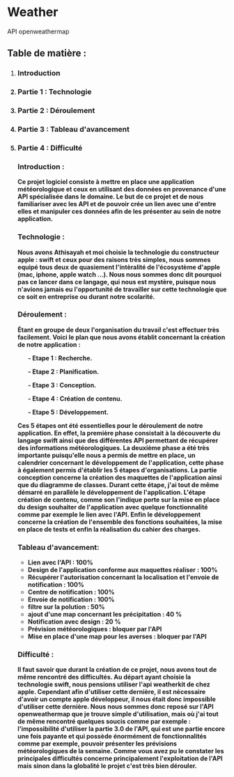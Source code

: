 # Weather
API openweathermap

<h2>Table de matière :</h2>
<ol>
 <li><h3><strong>Introduction</h3></li>
 <li><h3><strong>Partie 1 : Technologie</h3></strong></li>
 <li><h3><strong>Partie 2 : Déroulement</h3></strong></li>
 <li><h3><strong>Partie 3 : Tableau d'avancement</h3></strong></li>
 <li><h3><strong>Partie 4 : Difficulté</h3></strong></li>

<h3><strong>Introduction :</h3></strong>
Ce projet logiciel consiste à mettre en place une application météorologique et ceux en utilisant des données en provenance d'une API spécialisée 
dans le domaine. Le but de ce projet et de nous familiariser avec les API et de pouvoir crée un lien avec une d'entre elles et manipuler ces données 
afin de les présenter au sein de notre application.

<h3><strong>Technologie :</h3></strong>
Nous avons Athisayah et moi choisie la technologie du constructeur apple : swift et ceux pour des raisons très simples, nous sommes equipé tous deux de
quasiement l'intèralité de l'écosystème d'apple (mac, iphone, apple watch ...). Nous nous sommes donc dit pourquoi pas ce lancer dans ce langage, qui nous 
est mystère, puisque nous n'avions jamais eu l'opportunité de travailler sur cette technologie que ce soit en entreprise ou durant notre scolarité.<p>

<strong><h3>Déroulement :</h3></strong>
Étant en groupe de deux l'organisation du travail c'est effectuer très facilement. Voici le plan que nous avons établit concernant 
la création de notre application :<p>
 <strong><ul> - Etape 1 : Recherche.</ul></strong>
 <strong><ul> - Etape 2 : Planification.</ul></strong>
 <strong><ul> - Etape 3 : Conception.</ul></strong>
 <strong><ul> - Etape 4 : Création de contenu.</ul></strong>
 <strong><ul> - Etape 5 : Développement.</ul></strong>
<p>
Ces 5 étapes ont été essentielles pour le déroulement de notre application. En effet, la première phase consistait à la découverte du langage swift ainsi
que des différentes API permettant de récupérer des informations météorologiques. La deuxième phase a été très importante puisqu'elle nous a permis
de mettre en place, un calendrier concernant le développement de l'application, cette phase à également permis d'établir les 5 étapes d'organisations.
La partie conception concerne la création des maquettes de l'application ainsi que du diagramme de classes. Durant cette étape, j'ai tout de même démarré
en parallèle le développement de l'application. L'étape création de contenu, comme son l'indique porte sur la mise en place du design souhaiter 
de l'application avec quelque fonctionnalité comme par exemple le lien avec l'API. Enfin le développement concerne la création de l'ensemble
des fonctions souhaitées, la mise en place de tests et enfin la réalisation du cahier des charges.

<strong><h3>Tableau d'avancement:</h3></strong>
- Lien avec l'API : 100%
- Design de l'application conforme aux maquettes réaliser : 100%
- Récupérer l'autorisation concernant la localisation et l'envoie de notification : 100%
- Centre de notification : 100%
- Envoie de notification : 100%
- filtre sur la polution : 50%
- ajout d'une map concernant les précipitation : 40 %
- Notification avec design : 20 %
- Prévision météorologiques : bloquer par l'API
- Mise en place d'une map pour les averses : bloquer par l'API

<strong><h3>Difficulté :</h3></strong>
Il faut savoir que durant la création de ce projet, nous avons tout de même rencontré des difficultés. Au départ ayant choisie la technologie swift,
nous pensions utiliser l'api weatherkit de chez apple. Cependant afin d'utiliser cette dernière, il est nécessaire d'avoir un compte apple développeur,
il nous était donc impossible d'utiliser cette dernière. Nous nous sommes donc reposé sur l'API openweathermap que je trouve simple d'utilisation, 
mais où j'ai tout de même rencontré quelques soucis comme par exemple : l'impossibilité d'utiliser la partie 3.0 de l'API, qui est une partie encore 
une fois payante et qui possède énormément de fonctionnalités comme par exemple, pouvoir présenter les prévisions météorologiques de la semaine. 
Comme vous avez pu le constater les principales difficultés concerne principalement l'exploitation de l'API mais sinon dans la globalité 
le projet c'est très bien dérouler.


